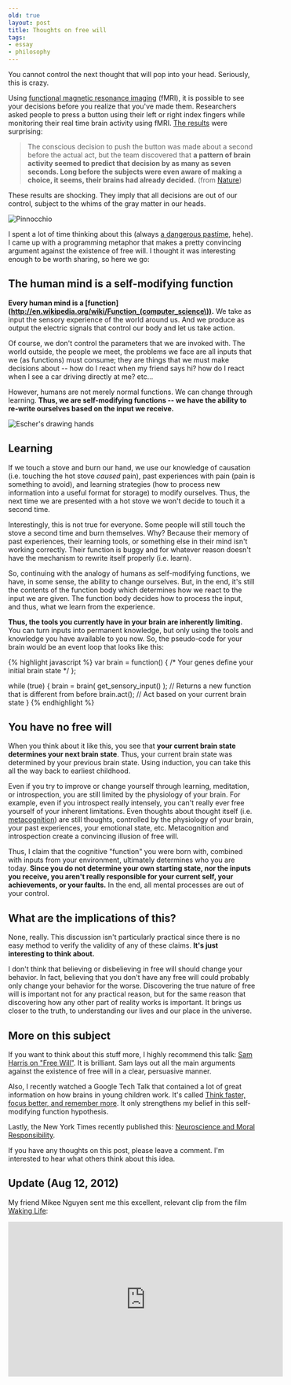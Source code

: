 ```yaml
---
old: true
layout: post
title: Thoughts on free will
tags:
- essay
- philosophy
---
```


You cannot control the next thought that will pop into your head. Seriously, this is crazy.

Using [functional magnetic resonance imaging](http://en.wikipedia.org/wiki/Functional_magnetic_resonance_imaging) (fMRI), it is possible to see your decisions before you realize that you've made them. Researchers asked people to press a button using their left or right index fingers while monitoring their real time brain activity using fMRI. [The results](http://www.nature.com/news/2011/110831/full/477023a.html) were surprising:

> The conscious decision to push the button was made about a second before the actual act, but the team discovered that **a pattern of brain activity seemed to predict that decision by as many as seven seconds. Long before the subjects were even aware of making a choice, it seems, their brains had already decided.** (from [Nature](http://www.nature.com/news/2011/110831/full/477023a.html))

These results are shocking. They imply that all decisions are out of our control, subject to the whims of the gray matter in our heads.

![Pinnocchio](/images/pinocchio.jpg)

I spent a lot of time thinking about this (always [a dangerous pastime](http://www.youtube.com/watch?v=PK3x2DOoJIc#t=234s), hehe). I came up with a programming metaphor that makes a pretty convincing argument against the existence of free will. I thought it was interesting enough to be worth sharing, so here we go:

## The human mind is a self-modifying function

**Every human mind is a [function](http://en.wikipedia.org/wiki/Function_(computer_science\)).** We take as input the sensory experience of the world around us. And we produce as output the electric signals that control our body and let us take action.

Of course, we don't control the parameters that we are invoked with. The world outside, the people we meet, the problems we face are all inputs that we (as functions) must consume; they are things that we must make decisions about -- how do I react when my friend says hi? how do I react when I see a car driving directly at me? etc...

However, humans are not merely normal functions. We can change through learning. **Thus, we are self-modifying functions -- we have the ability to re-write ourselves based on the input we receive.**

![Escher's drawing hands](/images/drawing-hands.jpg)

## Learning

If we touch a stove and burn our hand, we use our knowledge of causation (i.e. touching the hot stove *caused* pain), past experiences with pain (pain is something to avoid), and learning strategies (how to process new information into a useful format for storage) to modify ourselves. Thus, the next time we are presented with a hot stove we won't decide to touch it a second time.

Interestingly, this is not true for everyone. Some people will still touch the stove a second time and burn themselves. Why? Because their memory of past experiences, their learning tools, or something else in their mind isn't working correctly. Their function is buggy and for whatever reason doesn't have the mechanism to rewrite itself properly (i.e. learn).

So, continuing with the analogy of humans as self-modifying functions, we have, in some sense, the ability to change ourselves. But, in the end, it's still the contents of the function body which determines how we react to the input we are given. The function body decides how to process the input, and thus, what we learn from the experience.

**Thus, the tools you currently have in your brain are inherently limiting.** You can turn inputs into permanent knowledge, but only using the tools and knowledge you have available to you now. So, the pseudo-code for your brain would be an event loop that looks like this:

{% highlight javascript %}
var brain = function() { /* Your genes define your initial brain state */ };

while (true) {
  brain = brain( get_sensory_input() ); // Returns a new function that is different from before
  brain.act(); // Act based on your current brain state
}
{% endhighlight %}


## You have no free will

When you think about it like this, you see that **your current brain state determines your next brain state**. Thus, your current brain state was determined by your previous brain state. Using induction, you can take this all the way back to earliest childhood.

Even if you try to improve or change yourself through learning, meditation, or introspection, you are still limited by the physiology of your brain. For example, even if you introspect really intensely, you can't really ever free yourself of your inherent limitations. Even thoughts about thought itself (i.e. [metacognition](http://en.wikipedia.org/wiki/Metacognition)) are still thoughts, controlled by the physiology of your brain, your past experiences, your emotional state, etc. Metacognition and introspection create a convincing illusion of free will.

Thus, I claim that the cognitive "function" you were born with, combined with inputs from your environment, ultimately determines who you are today. **Since you do not determine your own starting state, nor the inputs you receive, you aren't really responsible for your current self, your achievements, or your faults.** In the end, all mental processes are out of your control.

## What are the implications of this?

None, really. This discussion isn't particularly practical since there is no easy method to verify the validity of any of these claims. **It's just interesting to think about.**

I don't think that believing or disbelieving in free will should change your behavior. In fact, believing that you don't have any free will could probably only change your behavior for the worse. Discovering the true nature of free will is important not for any practical reason, but for the same reason that discovering how any other part of reality works is important. It brings us closer to the truth, to understanding our lives and our place in the universe.

## More on this subject

If you want to think about this stuff more, I highly recommend this talk: [Sam Harris on "Free Will"](http://www.youtube.com/watch?v=pCofmZlC72g#t=1m50s). It is brilliant. Sam lays out all the main arguments against the existence of free will in a clear, persuasive manner.

Also, I recently watched a Google Tech Talk that contained a lot of great information on how brains in young children work. It's called [Think faster, focus better, and remember more](http://www.youtube.com/watch?v=UyPrL0cmJRs). It only strengthens my belief in this self-modifying function hypothesis.

Lastly, the New York Times recently published this: [Neuroscience and Moral Responsibility](http://www.nytimes.com/2012/07/29/opinion/sunday/neuroscience-and-moral-responsibility.html).

If you have any thoughts on this post, please leave a comment. I'm interested to hear what others think about this idea.

## Update (Aug 12, 2012)

My friend Mikee Nguyen sent me this excellent, relevant clip from the film [Waking Life](http://www.imdb.com/title/tt0243017/):

<iframe width="560" height="315" src="http://www.youtube.com/embed/veqkUUOlLLE" frameborder="0" allowfullscreen></iframe>